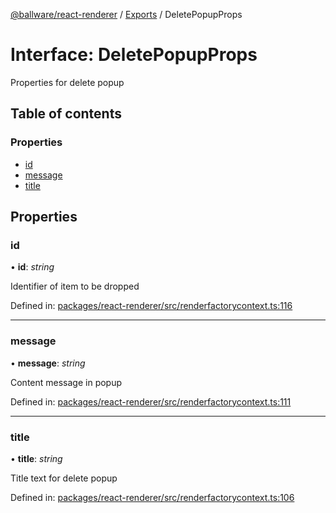[@ballware/react-renderer](../README.md) / [Exports](../modules.md) / DeletePopupProps

# Interface: DeletePopupProps

Properties for delete popup

## Table of contents

### Properties

- [id](deletepopupprops.md#id)
- [message](deletepopupprops.md#message)
- [title](deletepopupprops.md#title)

## Properties

### id

• **id**: *string*

Identifier of item to be dropped

Defined in: [packages/react-renderer/src/renderfactorycontext.ts:116](https://github.com/ballware/ballware-client/blob/5f55ce4/packages/react-renderer/src/renderfactorycontext.ts#L116)

___

### message

• **message**: *string*

Content message in popup

Defined in: [packages/react-renderer/src/renderfactorycontext.ts:111](https://github.com/ballware/ballware-client/blob/5f55ce4/packages/react-renderer/src/renderfactorycontext.ts#L111)

___

### title

• **title**: *string*

Title text for delete popup

Defined in: [packages/react-renderer/src/renderfactorycontext.ts:106](https://github.com/ballware/ballware-client/blob/5f55ce4/packages/react-renderer/src/renderfactorycontext.ts#L106)
